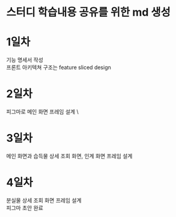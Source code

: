 # 스터디 학습내용 공유를 위한 md 생성

# 1일차
기능 명세서 작성 \
프론트 아키텍쳐 구조는 feature sliced design

# 2일차
피그마로 메인 화면 프레임 설계 \

# 3일차
메인 화면과 습득물 상세 조회 화면, 인계 화면 프레임 설계

# 4일차
분실물 상세 조회 화면 프레임 설계 \
피그마 초안 완료
